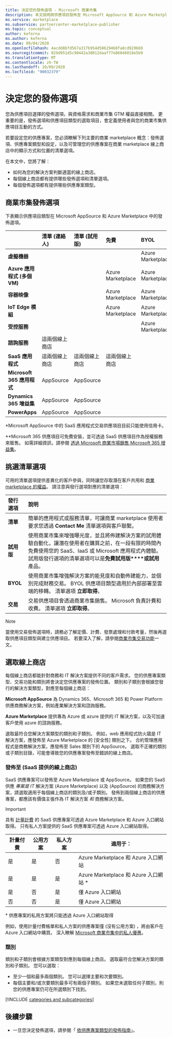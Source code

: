 ```yaml
---
title: 決定您的發佈選項 - Microsoft 商業市集
description: 本文說明將供應項目發佈至 Microsoft AppSource 和 Azure Marketplace 的資格條件和需求。
ms.service: marketplace
ms.subservice: partnercenter-marketplace-publisher
ms.topic: conceptual
author: keferna
ms.author: keferna
ms.date: 09/04/2020
ms.openlocfilehash: 4acdd8bfd567a317b954d58629468fa8cd929669
ms.sourcegitcommit: 829d951d5c90442a38012daaf77e86046018e5b9
ms.translationtype: MT
ms.contentlocale: zh-TW
ms.lasthandoff: 10/09/2020
ms.locfileid: "90032379"
---
```

# <a name="determine-your-publishing-option"></a>決定您的發佈選項

您為供應項目選擇的發佈選項，與資格需求和商業市集 GTM 權益直接相關。 更重要的是，發佈選項和供應項目類型的選取項目，會定義使用者與您的商業市集供應項目互動的方式。

若要設定您的供應專案，您必須瞭解下列主要的商業 marketplace 概念：發佈選項、供應專案類型和設定，以及可管理您的供應專案在商業 marketplace 線上商店中的顯示方式和位置的清單選項。

在本文中，您將了解：

- 如何為您的解決方案判斷適當的線上商店。
- 每個線上商店都有提供哪些發佈選項和清單選項。
- 每個發佈選項都有提供哪些供應專案類型。

## <a name="commercial-marketplace-publishing-options"></a>商業市集發佈選項

下表顯示供應項目類型在 Microsoft AppSource 和 Azure Marketplace 中的發佈選項。

|   | **清單 (連絡人)**  | **清單 (試用版)**  | **免費** | **BYOL** | **交易**|
| :--------- | :----------- | :------------ | :----------- | :---------- |:---------- |
| **虛擬機器** |  |  |  | Azure Marketplace |  Azure Marketplace |
| **Azure 應用程式 (多個 VM)** |  |  | Azure Marketplace | Azure Marketplace | Azure Marketplace  |
| **容器映像** |  |  | Azure Marketplace | Azure Marketplace |   |
| **IoT Edge 模組** |  |  | Azure Marketplace | Azure Marketplace |   |
| **受控服務** |  |  |  | Azure Marketplace |   |
| **諮詢服務** | 這兩個線上商店 |  |  |  |   |
| **SaaS 應用程式** | 這兩個線上商店 | 這兩個線上商店 | 這兩個線上商店 |  | 兩個線上商店 * |
| **Microsoft 365 應用程式** | AppSource | AppSource |  |  | AppSource**  |
| **Dynamics 365 增益集** |  AppSource | AppSource |  |  |   |
| **PowerApps** | AppSource |AppSource  |  |  |   |

&#42;Microsoft AppSource 中的 SaaS 應用程式交易供應項目目前只能使用信用卡。

&#42;&#42;Microsoft 365 供應項目可免費安裝，並可透過 SaaS 供應項目作為授權服務來販售。 如需詳細資訊，請參閱 [透過 Microsoft 商業市場銷售 Microsoft 365 增益集](/office/dev/store/monetize-addins-through-microsoft-commercial-marketplace)。

## <a name="choose-a-listing-option"></a>挑選清單選項

可用的清單選項提供差異化的客戶參與，同時讓您存取潛在客戶共用和 [商業 marketplace 的權益](https://docs.microsoft.com/azure/marketplace/gtm-your-marketplace-benefits)。 請注意與發行選項對應的清單選項：

| **發行選項**    | **說明**  |
| :------------------- | :-------------------|
| **清單** | 簡單的應用程式或服務清單，可讓商業 marketplace 使用者要求您透過 **Contact Me** 清單選項與客戶聯繫。 |
| **試用版** | 使用商業市集來增強曝光度，並且將佈建解決方案的試用體驗自動化，讓潛在使用者在購買之前，在一段有限的時間內免費使用您的 SaaS、IaaS 或 Microsoft 應用程式內體驗。 試用版發行選項的清單選項可以是**免費試用版****或試用**產品。 |
| **BYOL** | 使用商業市集增強解決方案的能見度和自動佈建能力，並個別完成財務交易。 BYOL 供應項目類型適用於內部部署至雲端的移轉。 清單選項 **立即取得**。
| **交易** | 交易供應項目會透過商業市集銷售。 Microsoft 負責計費和收費。 清單選項 **立即取得**。|

> [!Note]
> 當使用交易發佈選項時，請務必了解定價、計費、發票處理和付款考量，然後再選取供應項目類型與建立供應項目。 若要深入了解，請參閱[商業市集交易功能](./marketplace-commercial-transaction-capabilities-and-considerations.md)一文。

## <a name="selecting-an-online-store"></a>選取線上商店

每個線上商店都能針對商務和 IT 解決方案提供不同的客戶需求。 您的供應專案類型、交易功能和類別將會決定您供應專案的發佈位置。 類別和子類別會根據您發行的解決方案類型，對應至每個線上商店：

**Microsoft AppSource** 為 Dynamics 365、Microsoft 365 和 Power Platform 供應商務解決方案，例如產業解決方案和諮詢服務。

**Azure Marketplace** 提供專為 Azure 或 azure 提供的 IT 解決方案，以及可加速客戶使用 azure 的諮詢服務。

選取最符合您解決方案類型的類別和子類別。 例如，web 應用程式防火牆是 IT 解決方案，應發佈至 Azure Marketplace 的 [安全性] 類別之下。 合約管理應用程式是商務解決方案，應發佈至 Sales 類別下的 AppSource。 選取不正確的類別或子類別目錄，可能會導致您的供應專案發佈至錯誤的線上商店。

### <a name="publishing-to-both-online-stores-saas-offers-only"></a>發佈至 (SaaS 提供的線上商店) 

SaaS 供應專案可以發佈至 Azure Marketplace 或 AppSource。 如果您的 SaaS 供應 *專案是 IT* 解決方案 (Azure Marketplace) 以及 (AppSource) 的商務解決方案，請選取適用于每個線上商店的類別及/或子類別。 發佈到兩個線上商店的供應專案，都應該有價值主張作為 IT 解決方案 *和* 商務解決方案。

> [!IMPORTANT]
> 具有 [計量計費](partner-center-portal/saas-metered-billing.md) 的 SaaS 供應專案可透過 Azure Marketplace 和 Azure 入口網站取得。 只有私人方案提供的 SaaS 供應專案可透過 Azure 入口網站取得。

| 計量付費 | 公用方案 | 私人方案 | 適用于： |
|---|---|---|---|
| 是             | 是         | 否           | Azure Marketplace 和 Azure 入口網站 |
| 是             | 是         | 是          | Azure Marketplace 和 Azure 入口網站 * |
| 是             | 否          | 是          | 僅 Azure 入口網站 |
| 否              | 否          | 是          | 僅 Azure 入口網站 |

&#42; 供應專案的私用方案將只能透過 Azure 入口網站取得

例如，使用計量付費帳單和私人方案的供應專案僅 (沒有公用方案) ，將由客戶在 Azure 入口網站中購買。 深入瞭解 [Microsoft 商業市集中的私人優惠](private-offers.md)。

### <a name="categories"></a>類別

類別和子類別會根據方案類型對應到每個線上商店。 選取最符合您解決方案的類別和子類別。 您可以選取：

- 至少一個和最多兩個類別。 您可以選擇主要和次要類別。
- 每個主要和/或次要類別最多可有兩個子類別。 如果您未選取任何子類別，則您的供應專案仍可在所選類別下找到。

[!INCLUDE [categories and subcategories](./includes/categories.md)]

## <a name="next-steps"></a>後續步驟

- 一旦您決定發佈選項，請參閱「 [依供應專案類型的發佈指南](./publisher-guide-by-offer-type.md)」。
